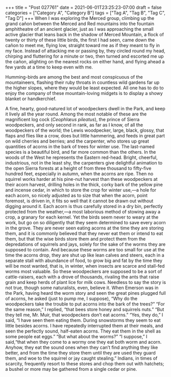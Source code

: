 +++
title = "Post 027761"
date = 2021-06-01T23:25:23-07:00
draft = false
categories = ["Category A", "Category B"]
tags = ["Tag A", "Tag B", "Tag C", "Tag D"]
+++
When I was exploring the Merced group, climbing up the grand cañon between the Merced and Red mountains into the fountain amphitheatre of an ancient glacier, just as I was approaching the small active glacier that leans back in the shadow of Merced Mountain, a flock of twenty or thirty of these little birds, the first I had seen, came down the cañon to meet me, flying low, straight toward me as if they meant to fly in my face. Instead of attacking me or passing by, they circled round my head, chirping and fluttering for a minute or two, then turned and escorted me up the cañon, alighting on the nearest rocks on either hand, and flying ahead a few yards at a time to keep even with me.

Humming-birds are among the best and most conspicuous of the mountaineers, flashing their ruby throats in countless wild gardens far up the higher slopes, where they would be least expected. All one has to do to enjoy the company of these mountain-loving midgets is to display a showy blanket or handkerchief.

A fine, hearty, good-natured lot of woodpeckers dwell in the Park, and keep it lively all the year round. Among the most notable of these are the magnificent log cock (_Ceophlœus pileatus_), the prince of Sierra woodpeckers, and only second in rank, as far as I know, of all the woodpeckers of the world; the Lewis woodpecker, large, black, glossy, that flaps and flies like a crow, does but little hammering, and feeds in great part on wild cherries and berries; and the carpenter, who stores up great quantities of acorns in the bark of trees for winter use. The last-named species is a beautiful bird, and far more common than the others. In the woods of the West he represents the Eastern red-head. Bright, cheerful, industrious, not in the least shy, the carpenters give delightful animation to the open Sierra forests at a height of from three thousand to fifty-five hundred feet, especially in autumn, when the acorns are ripe. Then no squirrel works harder at his pine-nut harvest than these woodpeckers at their acorn harvest, drilling holes in the thick, corky bark of the yellow pine and incense cedar, in which to store the crop for winter use,—a hole for each acorn, so nicely adjusted as to size that when the acorn, point foremost, is driven in, it fits so well that it cannot be drawn out without digging around it. Each acorn is thus carefully stored in a dry bin, perfectly protected from the weather,—a most laborious method of stowing away a crop, a granary for each kernel. Yet the birds seem never to weary at the work, but go on so diligently that they seem determined to save every acorn in the grove. They are never seen eating acorns at the time they are storing them, and it is commonly believed that they never eat them or intend to eat them, but that the wise birds store them and protect them from the depredations of squirrels and jays, solely for the sake of the worms they are supposed to contain. And because these worms are too small for use at the time the acorns drop, they are shut up like lean calves and steers, each in a separate stall with abundance of food, to grow big and fat by the time they will be most wanted, that is, in winter, when insects are scarce and stall-fed worms most valuable. So these woodpeckers are supposed to be a sort of cattle-raisers, each with a drove of thousands, rivaling the ants that raise grain and keep herds of plant lice for milk cows. Needless to say the story is not true, though some naturalists, even, believe it. When Emerson was in the Park, having heard the worm story and seen the great pines plugged full of acorns, he asked (just to pump me, I suppose), “Why do the woodpeckers take the trouble to put acorns into the bark of the trees?” “For the same reason,” I replied, “that bees store honey and squirrels nuts.” “But they tell me, Mr. Muir, that woodpeckers don’t eat acorns.” “Yes, they do,” I said, “I have seen them eating them. During snowstorms they seem to eat little besides acorns. I have repeatedly interrupted them at their meals, and seen the perfectly sound, half-eaten acorns. They eat them in the shell as some people eat eggs.” “But what about the worms?” “I suppose,” I said,“that when they come to a wormy one they eat both worm and acorn. Anyhow, they eat the sound ones when they can’t find anything they like better, and from the time they store them until they are used they guard them, and woe to the squirrel or jay caught stealing.” Indians, in times of scarcity, frequently resort to these stores and chop them out with hatchets; a bushel or more may be gathered from a single cedar or pine.
